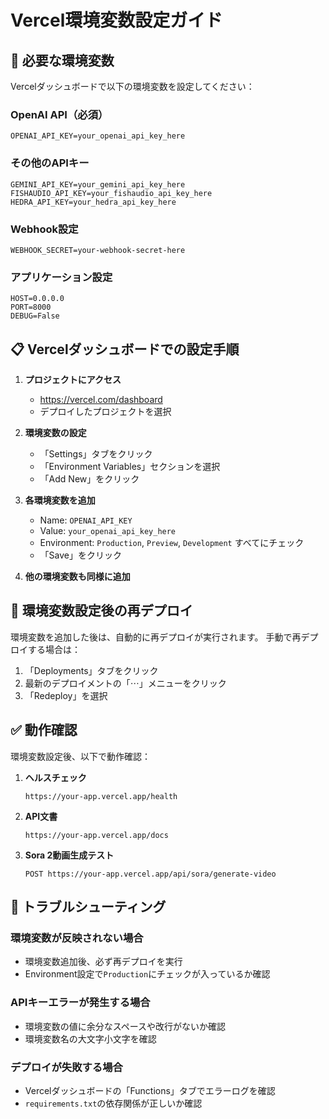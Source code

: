# Vercel環境変数設定ガイド

## 🔑 必要な環境変数

Vercelダッシュボードで以下の環境変数を設定してください：

### OpenAI API（必須）
```
OPENAI_API_KEY=your_openai_api_key_here
```

### その他のAPIキー
```
GEMINI_API_KEY=your_gemini_api_key_here
FISHAUDIO_API_KEY=your_fishaudio_api_key_here
HEDRA_API_KEY=your_hedra_api_key_here
```

### Webhook設定
```
WEBHOOK_SECRET=your-webhook-secret-here
```

### アプリケーション設定
```
HOST=0.0.0.0
PORT=8000
DEBUG=False
```

## 📋 Vercelダッシュボードでの設定手順

1. **プロジェクトにアクセス**
   - https://vercel.com/dashboard
   - デプロイしたプロジェクトを選択

2. **環境変数の設定**
   - 「Settings」タブをクリック
   - 「Environment Variables」セクションを選択
   - 「Add New」をクリック

3. **各環境変数を追加**
   - Name: `OPENAI_API_KEY`
   - Value: `your_openai_api_key_here`
   - Environment: `Production`, `Preview`, `Development` すべてにチェック
   - 「Save」をクリック

4. **他の環境変数も同様に追加**

## 🔄 環境変数設定後の再デプロイ

環境変数を追加した後は、自動的に再デプロイが実行されます。
手動で再デプロイする場合は：

1. 「Deployments」タブをクリック
2. 最新のデプロイメントの「⋯」メニューをクリック
3. 「Redeploy」を選択

## ✅ 動作確認

環境変数設定後、以下で動作確認：

1. **ヘルスチェック**
   ```
   https://your-app.vercel.app/health
   ```

2. **API文書**
   ```
   https://your-app.vercel.app/docs
   ```

3. **Sora 2動画生成テスト**
   ```
   POST https://your-app.vercel.app/api/sora/generate-video
   ```

## 🚨 トラブルシューティング

### 環境変数が反映されない場合
- 環境変数追加後、必ず再デプロイを実行
- Environment設定で`Production`にチェックが入っているか確認

### APIキーエラーが発生する場合
- 環境変数の値に余分なスペースや改行がないか確認
- 環境変数名の大文字小文字を確認

### デプロイが失敗する場合
- Vercelダッシュボードの「Functions」タブでエラーログを確認
- `requirements.txt`の依存関係が正しいか確認